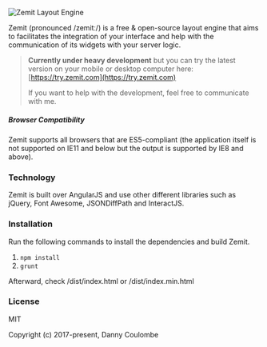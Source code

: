 ![Zemit Layout Engine](https://www.zemit.com/logo.png?raw=true "Zemit Layout Engine")

Zemit \(pronounced /zemitː/\) is a free & open-source layout engine that aims to facilitates the integration of your interface and help with the communication of its widgets with your server logic.

> **Currently under heavy development** but you can try the latest version on your mobile or desktop computer here: [https://try.zemit.com](https://try.zemit.com)
>
> If you want to help with the development, feel free to communicate with me.

##### Browser Compatibility

Zemit supports all browsers that are ES5-compliant \(the application itself is not supported on IE11 and below but the output is supported by IE8 and above\).

### Technology

Zemit is built over AngularJS and use other different libraries such as jQuery, Font Awesome, JSONDiffPath and InteractJS.

### Installation

Run the following commands to install the dependencies and build Zemit.

1. `npm install`
2. `grunt`

Afterward, check /dist/index.html or /dist/index.min.html

### License

MIT

Copyright \(c\) 2017-present, Danny Coulombe

